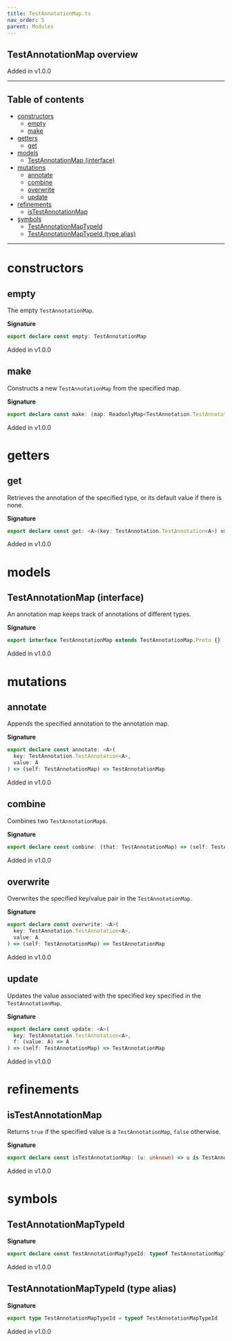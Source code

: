 ```yaml
---
title: TestAnnotationMap.ts
nav_order: 5
parent: Modules
---
```


## TestAnnotationMap overview

Added in v1.0.0

---

<h2 class="text-delta">Table of contents</h2>

- [constructors](#constructors)
  - [empty](#empty)
  - [make](#make)
- [getters](#getters)
  - [get](#get)
- [models](#models)
  - [TestAnnotationMap (interface)](#testannotationmap-interface)
- [mutations](#mutations)
  - [annotate](#annotate)
  - [combine](#combine)
  - [overwrite](#overwrite)
  - [update](#update)
- [refinements](#refinements)
  - [isTestAnnotationMap](#istestannotationmap)
- [symbols](#symbols)
  - [TestAnnotationMapTypeId](#testannotationmaptypeid)
  - [TestAnnotationMapTypeId (type alias)](#testannotationmaptypeid-type-alias)

---

# constructors

## empty

The empty `TestAnnotationMap`.

**Signature**

```ts
export declare const empty: TestAnnotationMap
```

Added in v1.0.0

## make

Constructs a new `TestAnnotationMap` from the specified map.

**Signature**

```ts
export declare const make: (map: ReadonlyMap<TestAnnotation.TestAnnotation<unknown>, unknown>) => TestAnnotationMap
```

Added in v1.0.0

# getters

## get

Retrieves the annotation of the specified type, or its default value if
there is none.

**Signature**

```ts
export declare const get: <A>(key: TestAnnotation.TestAnnotation<A>) => (self: TestAnnotationMap) => A
```

Added in v1.0.0

# models

## TestAnnotationMap (interface)

An annotation map keeps track of annotations of different types.

**Signature**

```ts
export interface TestAnnotationMap extends TestAnnotationMap.Proto {}
```

Added in v1.0.0

# mutations

## annotate

Appends the specified annotation to the annotation map.

**Signature**

```ts
export declare const annotate: <A>(
  key: TestAnnotation.TestAnnotation<A>,
  value: A
) => (self: TestAnnotationMap) => TestAnnotationMap
```

Added in v1.0.0

## combine

Combines two `TestAnnotationMap`s.

**Signature**

```ts
export declare const combine: (that: TestAnnotationMap) => (self: TestAnnotationMap) => TestAnnotationMap
```

Added in v1.0.0

## overwrite

Overwrites the specified key/value pair in the `TestAnnotationMap`.

**Signature**

```ts
export declare const overwrite: <A>(
  key: TestAnnotation.TestAnnotation<A>,
  value: A
) => (self: TestAnnotationMap) => TestAnnotationMap
```

Added in v1.0.0

## update

Updates the value associated with the specified key specified in the
`TestAnnotationMap`.

**Signature**

```ts
export declare const update: <A>(
  key: TestAnnotation.TestAnnotation<A>,
  f: (value: A) => A
) => (self: TestAnnotationMap) => TestAnnotationMap
```

Added in v1.0.0

# refinements

## isTestAnnotationMap

Returns `true` if the specified value is a `TestAnnotationMap`, `false`
otherwise.

**Signature**

```ts
export declare const isTestAnnotationMap: (u: unknown) => u is TestAnnotationMap
```

Added in v1.0.0

# symbols

## TestAnnotationMapTypeId

**Signature**

```ts
export declare const TestAnnotationMapTypeId: typeof TestAnnotationMapTypeId
```

Added in v1.0.0

## TestAnnotationMapTypeId (type alias)

**Signature**

```ts
export type TestAnnotationMapTypeId = typeof TestAnnotationMapTypeId
```

Added in v1.0.0
